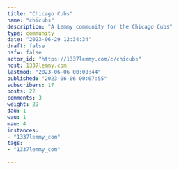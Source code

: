 ```yaml
---
title: "Chicago Cubs" 
name: "chicubs"
description: "A Lemmy community for the Chicago Cubs"
type: community
date: "2023-06-29 12:34:34"
draft: false
nsfw: false
actor_id: "https://1337lemmy.com/c/chicubs"
host: 1337lemmy.com
lastmod: "2023-06-06 00:08:44"
published: "2023-06-06 00:07:55"
subscribers: 17
posts: 22
comments: 3
weight: 22
dau: 1
wau: 1
mau: 4
instances:
- "1337lemmy_com"
tags: 
- "1337lemmy_com"

---
```

